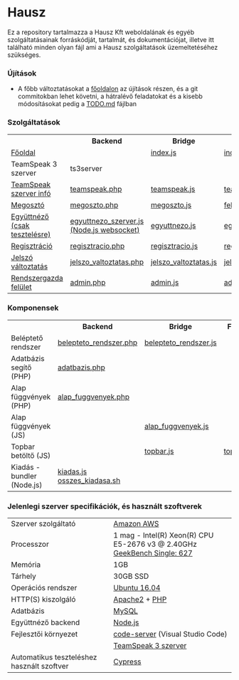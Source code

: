 # Hausz

Ez a repository tartalmazza a Hausz Kft weboldalának és egyéb szolgáltatásainak forráskódját, tartalmát, és dokumentációjat, illetve itt található minden olyan fájl ami a Hausz szolgáltatások üzemeltetéséhez szükséges.

### Újítások

* A főbb változtatásokat a [főoldalon](https://hausz.stream/) az újítások részen, és a git commitokban lehet követni, a hátralévő feladatokat és a kisebb módosításokat pedig a [TODO.md](TODO.md) fájlban 

### Szolgáltatások

<table>
    <tr>
        <th></th>
        <th>Backend</th>
        <th>Bridge</th>
        <th>Frontend</th>
        <th>Dokumentáció</th>
    </tr>
    <tr>
        <td><a href="https://hausz.stream/teamspeak/">Főoldal</a></td>
        <td></td>
        <td><a href="index.js">index.js</a></td>
        <td><a href="index.html">index.html</a></td>
        <td></td>
    </tr>
    <tr>
        <td>TeamSpeak 3 szerver</td>
        <td>ts3server</td>
        <td></td>
        <td></td>
        <td><a href="dokumentáció/teamspeak/leírás.md">leírás.md</a></td>
    </tr>
    <tr>
        <td><a href="https://hausz.stream/teamspeak/">TeamSpeak szerver infó</a></td>
        <td><a href="teamspeak/teamspeak.php">teamspeak.php</a></td>
        <td><a href="teamspeak/teamspeak.js">teamspeak.js</a></td>
        <td><a href="teamspeak/teamspeak.html">teamspeak.html</a></td>
        <td></td>
    </tr>
    <tr>
        <td><a href="https://hausz.stream/megoszto/">Megosztó</a></td>
        <td><a href="megoszto/megoszto.php">megoszto.php</a></td>
        <td><a href="megoszto/megoszto.js">megoszto.js</a></td>
        <td><a href="megoszto/megoszto.html">feltoltes.html</a></td>
        <td><a href="dokumentáció/megosztó/leírás.md">leírás.md</a></td>
    </tr>
    <tr>
        <td><a href="https://hausz.stream/egyuttnezo/">Együttnéző (csak tesztelésre)</a></td>
        <td><a href="egyuttnezo/egyuttnezo_szerver.js">egyuttnezo_szerver.js<br>(Node.js websocket)</a></td>
        <td><a href="egyuttnezo/egyuttnezo.js">egyuttnezo.js</a></td>
        <td><a href="egyuttnezo/egyuttnezo.html">egyuttnezo.html</a></td>
        <td><a href="dokumentáció/együttnéző/leírás.md">leírás.md</a></td>
    </tr>
    <tr>
        <td><a href="https://hausz.stream/kezelo/regisztracio.html">Regisztráció</a></td>
        <td><a href="kezelo/regisztracio.php">regisztracio.php</a></td>
        <td><a href="kezelo/regisztracio.js">regisztracio.js</a></td>
        <td><a href="kezelo/regisztracio.html">regisztracio.html</a></td>
        <td></td>
    </tr>
    <tr>
        <td><a href="https://hausz.stream/kezelo/jelszo_valtoztatas.html">Jelszó változtatás</a></td>
        <td><a href="kezelo/jelszo_valtoztatas.php">jelszo_valtoztatas.php</a></td>
        <td><a href="kezelo/jelszo_valtoztatas.js">jelszo_valtoztatas.js</a></td>
        <td><a href="kezelo/jelszo_valtoztatas.html">jelszo_valtoztatas.html</a></td>
        <td></td>
    </tr>
    <tr>
        <td><a href="https://hausz.stream/admin/">Rendszergazda felület</a></td>
        <td><a href="admin/admin.php">admin.php</a></td>
        <td><a href="admin/admin.js">admin.js</a></td>
        <td><a href="admin/admin.html">admin.html</a></td>
        <td></td>
    </tr>
</table>

### Komponensek

<table>
    <tr>
        <th></th>
        <th>Backend</th>
        <th>Bridge</th>
        <th>Frontend</th>
        <th>Dokumentáció</th>
    </tr>
    <tr>
        <td>Beléptető rendszer</td>
        <td><a href="include/belepteto_rendszer.php">belepteto_rendszer.php</a></td>
        <td><a href="include/belepteto_rendszer.js">belepteto_rendszer.js</a></td>
        <td></td>
        <td></td>
    </tr>
    <tr>
        <td>Adatbázis segítő (PHP)</td>
        <td><a href="include/adatbazis.php">adatbazis.php</a></td>
        <td></td>
        <td></td>
        <td></td>
    </tr>
    <tr>
        <td>Alap függvények (PHP)</td>
        <td><a href="include/alap_fuggvenyek.php">alap_fuggvenyek.php</a></td>
        <td></td>
        <td></td>
        <td></td>
    </tr>
    <tr>
        <td>Alap függvények (JS)</td>
        <td></td>
        <td><a href="include/alap_fuggvenyek.js">alap_fuggvenyek.js</a></td>
        <td></td>
        <td></td>
    </tr>
    <tr>
        <td>Topbar betöltő (JS)</td>
        <td></td>
        <td><a href="include/topbar.js">topbar.js</a></td>
        <td><a href="forras/komponensek/topbar.html">topbar.html</a></td>
        <td></td>
    </tr>
    <tr>
        <td>Kiadás - bundler (Node.js)</td>
        <td><a href="forras/kiadas.js">kiadas.js</a><br><a href="forras/osszes_kiadasa.sh">osszes_kiadasa.sh</a></td>
        <td></td>
        <td></td>
        <td><a href="dokumentáció/kiadas/leírás.md">leírás.md</a></td>
    </tr>
</table>

### Jelenlegi szerver specifikációk, és használt szoftverek

<table>
    <tr><td>Szerver szolgáltató</td><td><a href="https://aws.amazon.com">Amazon AWS</a></td></tr>
    <tr><td>Processzor</td><td>1 mag - Intel(R) Xeon(R) CPU E5-2676 v3 @ 2.40GHz
        <br><a href="https://browser.geekbench.com/processors/intel-xeon-e5-2676-v3">GeekBench Single: 627</a></td>
    </tr>
    <tr><td>Memória</td><td>1GB</td></tr>
    <tr><td>Tárhely</td><td>30GB SSD</td></tr>
    <tr><td>Operációs rendszer</td><td><a href="https://ubuntu.com">Ubuntu 16.04</a></td></tr>
    <tr><td>HTTP(S) kiszolgáló</td><td><a href="https://httpd.apache.org">Apache2</a> + <a href="https://www.php.net">PHP</a></td></tr>
    <tr><td>Adatbázis</td><td><a href="https://www.mysql.com">MySQL</a></td></tr>
    <tr><td>Együttnéző backend</td><td><a href="https://nodejs.org/en/">Node.js</a></td></tr>
    <tr><td>Fejlesztői környezet</td><td><a href="https://github.com/coder/code-server">code-server</a> (Visual Studio Code)</td></tr>
    <tr><td></td><td><a href="https://www.teamspeak.com/en/">TeamSpeak 3 szerver</a></td></tr>
    <tr><td>Automatikus teszteléshez használt szoftver</td><td><a href="https://www.cypress.io">Cypress</a></td></tr>
</table>